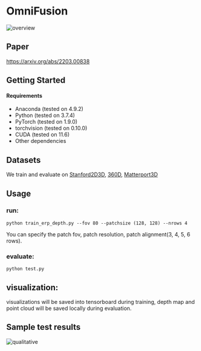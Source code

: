 # OmniFusion
![overview](https://user-images.githubusercontent.com/13631958/159185840-573c7baf-4153-4824-97c8-7f2ce0546013.jpg)
## Paper
https://arxiv.org/abs/2203.00838
## Getting Started
#### Requirements
- Anaconda (tested on 4.9.2)
- Python (tested on 3.7.4)
- PyTorch (tested on 1.9.0)
- torchvision (tested on 0.10.0)
- CUDA (tested on 11.6)
- Other dependencies
## Datasets
We train and evaluate on [Stanford2D3D](http://buildingparser.stanford.edu/dataset.html), 
[360D](https://vcl3d.github.io/3D60/), [Matterport3D](https://niessner.github.io/Matterport/)
## Usage
###  run:
```
python train_erp_depth.py --fov 80 --patchsize (128, 128) --nrows 4
```
You can specify the patch fov, patch resolution, patch alignment(3, 4, 5, 6 rows).
### evaluate:
```
python test.py
```
## visualization:
visualizations will be saved into tensorboard during training, depth map and point cloud will be saved locally during evaluation.

## Sample test results
![qualitative](https://user-images.githubusercontent.com/13631958/159186337-b66d141c-71f5-40ec-a8ed-22353521f6d4.jpg)

